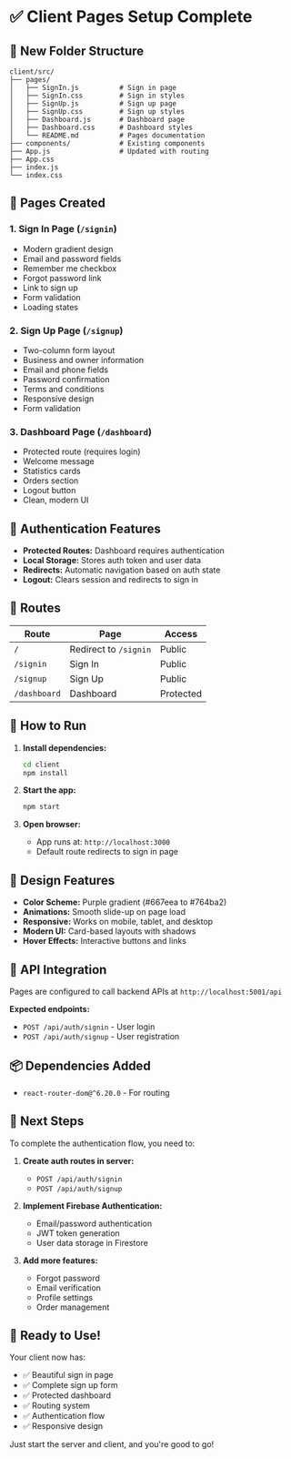 # ✅ Client Pages Setup Complete

## 📁 New Folder Structure

```
client/src/
├── pages/
│   ├── SignIn.js          # Sign in page
│   ├── SignIn.css         # Sign in styles
│   ├── SignUp.js          # Sign up page
│   ├── SignUp.css         # Sign up styles
│   ├── Dashboard.js       # Dashboard page
│   ├── Dashboard.css      # Dashboard styles
│   └── README.md          # Pages documentation
├── components/            # Existing components
├── App.js                 # Updated with routing
├── App.css
├── index.js
└── index.css
```

## 🎨 Pages Created

### 1. Sign In Page (`/signin`)
- Modern gradient design
- Email and password fields
- Remember me checkbox
- Forgot password link
- Link to sign up
- Form validation
- Loading states

### 2. Sign Up Page (`/signup`)
- Two-column form layout
- Business and owner information
- Email and phone fields
- Password confirmation
- Terms and conditions
- Responsive design
- Form validation

### 3. Dashboard Page (`/dashboard`)
- Protected route (requires login)
- Welcome message
- Statistics cards
- Orders section
- Logout button
- Clean, modern UI

## 🔐 Authentication Features

- **Protected Routes:** Dashboard requires authentication
- **Local Storage:** Stores auth token and user data
- **Redirects:** Automatic navigation based on auth state
- **Logout:** Clears session and redirects to sign in

## 🎯 Routes

| Route | Page | Access |
|-------|------|--------|
| `/` | Redirect to `/signin` | Public |
| `/signin` | Sign In | Public |
| `/signup` | Sign Up | Public |
| `/dashboard` | Dashboard | Protected |

## 🚀 How to Run

1. **Install dependencies:**
   ```bash
   cd client
   npm install
   ```

2. **Start the app:**
   ```bash
   npm start
   ```

3. **Open browser:**
   - App runs at: `http://localhost:3000`
   - Default route redirects to sign in page

## 🎨 Design Features

- **Color Scheme:** Purple gradient (#667eea to #764ba2)
- **Animations:** Smooth slide-up on page load
- **Responsive:** Works on mobile, tablet, and desktop
- **Modern UI:** Card-based layouts with shadows
- **Hover Effects:** Interactive buttons and links

## 🔌 API Integration

Pages are configured to call backend APIs at `http://localhost:5001/api`

**Expected endpoints:**
- `POST /api/auth/signin` - User login
- `POST /api/auth/signup` - User registration

## 📦 Dependencies Added

- `react-router-dom@^6.20.0` - For routing

## 📝 Next Steps

To complete the authentication flow, you need to:

1. **Create auth routes in server:**
   - `POST /api/auth/signin`
   - `POST /api/auth/signup`

2. **Implement Firebase Authentication:**
   - Email/password authentication
   - JWT token generation
   - User data storage in Firestore

3. **Add more features:**
   - Forgot password
   - Email verification
   - Profile settings
   - Order management

## 🎉 Ready to Use!

Your client now has:
- ✅ Beautiful sign in page
- ✅ Complete sign up form
- ✅ Protected dashboard
- ✅ Routing system
- ✅ Authentication flow
- ✅ Responsive design

Just start the server and client, and you're good to go!
